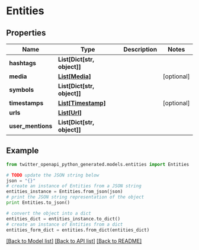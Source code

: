 # Entities


## Properties

Name | Type | Description | Notes
------------ | ------------- | ------------- | -------------
**hashtags** | **List[Dict[str, object]]** |  | 
**media** | [**List[Media]**](Media.md) |  | [optional] 
**symbols** | **List[Dict[str, object]]** |  | 
**timestamps** | [**List[Timestamp]**](Timestamp.md) |  | [optional] 
**urls** | [**List[Url]**](Url.md) |  | 
**user_mentions** | **List[Dict[str, object]]** |  | 

## Example

```python
from twitter_openapi_python_generated.models.entities import Entities

# TODO update the JSON string below
json = "{}"
# create an instance of Entities from a JSON string
entities_instance = Entities.from_json(json)
# print the JSON string representation of the object
print Entities.to_json()

# convert the object into a dict
entities_dict = entities_instance.to_dict()
# create an instance of Entities from a dict
entities_form_dict = entities.from_dict(entities_dict)
```
[[Back to Model list]](../README.md#documentation-for-models) [[Back to API list]](../README.md#documentation-for-api-endpoints) [[Back to README]](../README.md)


